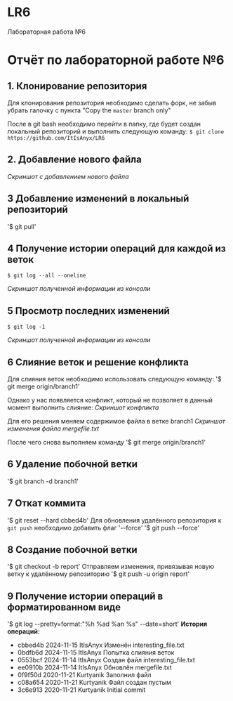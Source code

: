# LR6
Лабораторная работа №6

# Отчёт по лабораторной работе №6
## 1. Клонирование репозитория
Для клонирования репозитория необходимо сделать форк, не забыв убрать галочку с пункта "Copy the `master` branch only"

После в git bash необходимо перейти в папку, где будет создан локальный репозиторий и выполнить следующую команду:
`$ git clone https://github.com/ItIsAnyx/LR6`

## 2. Добавление нового файла
*Скриншот с добавлением нового файла*

## 3 Добавление изменений в локальный репозиторий
'$ git pull'

## 4 Получение истории операций для каждой из веток
`$ git log --all --oneline`

*Скриншот полученной информации из консоли*

## 5 Просмотр последних изменений
`$ git log -1`

*Скриншот полученной информации из консоли*

## 6 Слияние веток и решение конфликта
Для слияния веток необходимо использовать следующую команду:
'$ git merge origin/branch1'

Однако у нас появляется конфликт, который не позволяет в данный момент выполнить слияние:
*Скриншот конфликта*

Для его решения меняем содержимое файла в ветке branch1
*Скриншот изменения файла mergefile.txt*

После чего снова выполняем команду
'$ git merge origin/branch1'

## 6 Удаление побочной ветки
'$ git branch -d branch1'

## 7 Откат коммита
'$ git reset --hard cbbed4b'
Для обновления удалённого репозитория к `git push` необходимо добавить флаг '--force'
'$ git push --force'

## 8 Создание побочной ветки
'$ git checkout -b report'
Отправляем изменения, привязывая новую ветку к удалённому репозиторию
'$ git push -u origin report'

## 9 Получение истории операций в форматированном виде
'$ git log --pretty=format:"%h %ad %an %s" --date=short'
**История операций:**
* cbbed4b 2024-11-15 ItIsAnyx Изменён interesting_file.txt
* 0bdfb6d 2024-11-15 ItIsAnyx Попытка слияния веток
* 0553bcf 2024-11-14 ItIsAnyx Создан файл interesting_file.txt
* ee0910b 2024-11-14 ItIsAnyx Обновлён mergefile.txt
* 0f9f50d 2020-11-21 Kurtyanik Заполнил файл
* c08a654 2020-11-21 Kurtyanik Файл создан пустым
* 3c6e913 2020-11-21 Kurtyanik Initial commit

